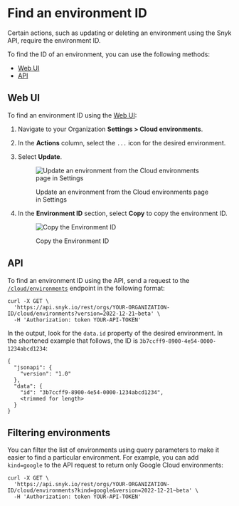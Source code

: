 # Find an environment ID

Certain actions, such as updating or deleting an environment using the Snyk API, require the environment ID.

To find the ID of an environment, you can use the following methods:

* [Web UI](find-an-environment-id.md#web-ui)
* [API](find-an-environment-id.md#api)

## Web UI

To find an environment ID using the [Web UI](https://app.snyk.io/):

1. Navigate to your Organization **Settings > Cloud environments**.
2. In the **Actions** column, select the `...` icon for the desired environment.
3.  Select **Update**.

    <figure><img src="../../../../.gitbook/assets/snyk-cloud-update-env-ui.png" alt="Update an environment from the Cloud environments page in Settings"><figcaption><p>Update an environment from the Cloud environments page in Settings</p></figcaption></figure>
4.  In the **Environment ID** section, select **Copy** to copy the environment ID.

    <figure><img src="../../../../.gitbook/assets/snyk-cloud-copy-env-id-ui.png" alt="Copy the Environment ID"><figcaption><p>Copy the Environment ID</p></figcaption></figure>

## API

To find an environment ID using the API, send a request to the [`/cloud/environments`](https://apidocs.snyk.io/#get-/orgs/-org\_id-/cloud/environments) endpoint in the following format:

```
curl -X GET \
  'https://api.snyk.io/rest/orgs/YOUR-ORGANIZATION-ID/cloud/environments?version=2022-12-21~beta' \
  -H 'Authorization: token YOUR-API-TOKEN'
```

In the output, look for the `data.id` property of the desired environment. In the shortened example that follows, the ID is `3b7ccff9-8900-4e54-0000-1234abcd1234`:

```
{
  "jsonapi": {
    "version": "1.0"
  },
  "data": {
    "id": "3b7ccff9-8900-4e54-0000-1234abcd1234",
    <trimmed for length>
  }
}
```

## Filtering environments

You can filter the list of environments using query parameters to make it easier to find a particular environment. For example, you can add `kind=google` to the API request to return only Google Cloud environments:

```
curl -X GET \
  'https://api.snyk.io/rest/orgs/YOUR-ORGANIZATION-ID/cloud/environments?kind=google&version=2022-12-21~beta' \
  -H 'Authorization: token YOUR-API-TOKEN'
```
